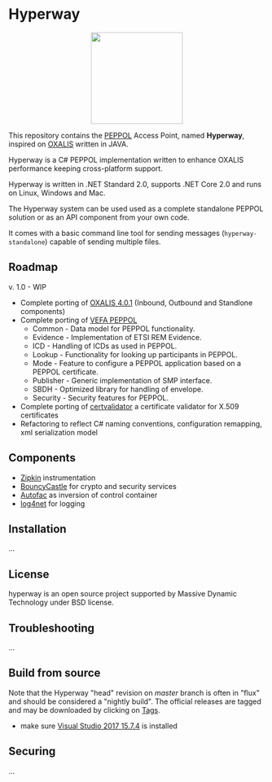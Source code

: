 # Hyperway
<p align="center">
  <img width="180" height="180" src="https://skynet.sediva.it/img/peppol/hyperway-logo.png">
</p>

This repository contains the [PEPPOL](http://www.peppol.eu/) Access Point, named **Hyperway**,
inspired on [OXALIS](https://github.com/difi/oxalis) written in JAVA.

Hyperway is a C# PEPPOL implementation written to enhance OXALIS performance keeping cross-platform support.

Hyperway is written in .NET Standard 2.0, supports .NET Core 2.0 and runs on Linux, Windows and Mac.

The Hyperway system can be used used as a complete standalone PEPPOL solution or as an API component from your own code.

It comes with a basic command line tool for sending messages (```hyperway-standalone```) capable of sending multiple files.

## Roadmap
v. 1.0 - WIP
* Complete porting of [OXALIS 4.0.1](https://github.com/difi/oxalis) (Inbound, Outbound and Standlone components)
* Complete porting of [VEFA PEPPOL](https://github.com/difi/vefa-peppol) 
  * Common - Data model for PEPPOL functionality.
  * Evidence - Implementation of ETSI REM Evidence.
  * ICD - Handling of ICDs as used in PEPPOL.
  * Lookup - Functionality for looking up participants in PEPPOL.
  * Mode - Feature to configure a PEPPOL application based on a PEPPOL certificate.
  * Publisher - Generic implementation of SMP interface.
  * SBDH - Optimized library for handling of envelope.
  * Security - Security features for PEPPOL.
* Complete porting of [certvalidator](https://github.com/difi/certvalidator) a certificate validator for X.509 certificates
* Refactoring to reflect C# naming conventions, configuration remapping, xml serialization model


## Components
* [Zipkin](https://zipkin.io/) instrumentation
* [BouncyCastle](https://www.bouncycastle.org/) for crypto and security services
* [Autofac](https://autofac.org/) as inversion of control container
* [log4net](https://logging.apache.org/log4net/release/features.html) for logging


## Installation
...

## License
hyperway is an open source project supported by Massive Dynamic Technology under BSD license.

## Troubleshooting
...

## Build from source
Note that the Hyperway "head" revision on *master* branch is often in "flux" and should be considered a "nightly build".
The official releases are tagged and may be downloaded by clicking on [Tags](https://github.com/massivex/hyperway/tags).

* make sure [Visual Studio 2017 15.7.4](http://www.visualstudio.com/) is installed


## Securing
...

